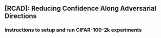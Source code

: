 ## [RCAD]: Reducing Confidence Along Adversarial Directions 

### Instructions to setup and run CIFAR-100-2k experiments
